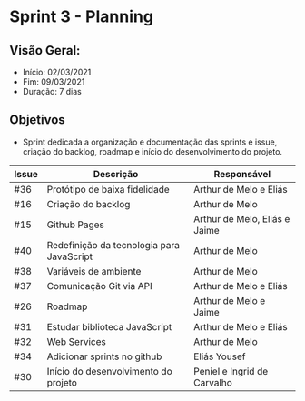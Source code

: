 # Sprint 3 - Planning

## Visão Geral:
* Início: 02/03/2021
* Fim: 09/03/2021
* Duração: 7 dias

## Objetivos
* Sprint dedicada a organização e documentação das sprints e issue, criação do backlog, roadmap e início do desenvolvimento do projeto.

Issue | Descrição | Responsável
---|---|---
#36 | Protótipo de baixa fidelidade | Arthur de Melo e Eliás
#16 | Criação do backlog | Arthur de Melo
#15 | Github Pages | Arthur de Melo, Eliás e Jaime
#40 | Redefinição da tecnologia para JavaScript | Arthur de Melo
#38 | Variáveis de ambiente | Arthur de Melo
#37 | Comunicação Git via API | Arthur de Melo e Eliás 
#26 | Roadmap | Arthur de Melo e Jaime
#31 | Estudar biblioteca JavaScript | Arthur de Melo e Eliás 
#32 | Web Services | Arthur de Melo 
#34 | Adicionar sprints no github | Eliás Yousef
#30 | Início do desenvolvimento do projeto | Peniel e Ingrid de Carvalho